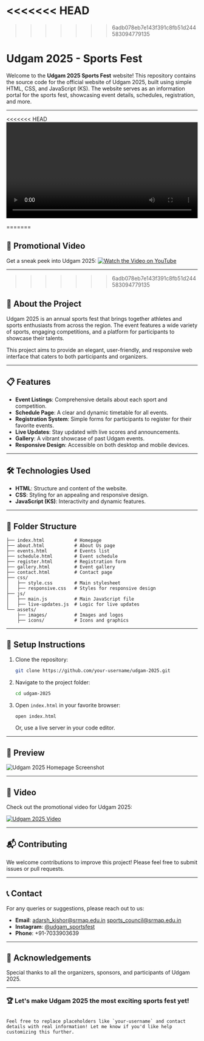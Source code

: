 <<<<<<< HEAD
=======

>>>>>>> 6adb078eb7e143f391c8fb51d244583094779135
# Udgam 2025 - Sports Fest

Welcome to the **Udgam 2025 Sports Fest** website! This repository contains the source code for the official website of Udgam 2025, built using simple HTML, CSS, and JavaScript (KS). The website serves as an information portal for the sports fest, showcasing event details, schedules, registration, and more.

---

<<<<<<< HEAD
<video controls width="100%">
  <source src="https://kapkap-common.stariidata.com/web_video/679020b641796521bLt4GZps42590.mp4" type="video/mp4">
  Your browser does not support the video tag. 
</video>

=======
## 🎥 Promotional Video

Get a sneak peek into Udgam 2025:
[![Watch the Video on YouTube](https://raw.githubusercontent.com/Adarshaguptarefs/heads/main/img/about/1.JPG)](https://youtu.be/0m5QmfkGWw0)


---
>>>>>>> 6adb078eb7e143f391c8fb51d244583094779135
## 🚀 About the Project

Udgam 2025 is an annual sports fest that brings together athletes and sports enthusiasts from across the region. The event features a wide variety of sports, engaging competitions, and a platform for participants to showcase their talents.

This project aims to provide an elegant, user-friendly, and responsive web interface that caters to both participants and organizers.

---

## 📋 Features

- **Event Listings**: Comprehensive details about each sport and competition.
- **Schedule Page**: A clear and dynamic timetable for all events.
- **Registration System**: Simple forms for participants to register for their favorite events.
- **Live Updates**: Stay updated with live scores and announcements.
- **Gallery**: A vibrant showcase of past Udgam events.
- **Responsive Design**: Accessible on both desktop and mobile devices.

---

## 🛠️ Technologies Used

- **HTML**: Structure and content of the website.
- **CSS**: Styling for an appealing and responsive design.
- **JavaScript (KS)**: Interactivity and dynamic features.

---

## 📂 Folder Structure

```plaintext
├── index.html           # Homepage
├── about.html           # About Us page
├── events.html          # Events list
├── schedule.html        # Event schedule
├── register.html        # Registration form
├── gallery.html         # Event gallery
├── contact.html         # Contact page
├── css/
│   ├── style.css        # Main stylesheet
│   ├── responsive.css   # Styles for responsive design
├── js/
│   ├── main.js          # Main JavaScript file
│   ├── live-updates.js  # Logic for live updates
└── assets/
    ├── images/          # Images and logos
    ├── icons/           # Icons and graphics
```

---

## 🔧 Setup Instructions

1. Clone the repository:
   ```bash
   git clone https://github.com/your-username/udgam-2025.git
   ```

2. Navigate to the project folder:
   ```bash
   cd udgam-2025
   ```

3. Open `index.html` in your favorite browser:
   ```bash
   open index.html
   ```
   Or, use a live server in your code editor.

---

## 📸 Preview

![Udgam 2025 Homepage Screenshot](assets/images/homepage-screenshot.png)

---

## 🎥 Video

Check out the promotional video for Udgam 2025:

[![Udgam 2025 Video](https://img.youtube.com/vi/VIDEO_ID/0.jpg)](https://kapkap-common.stariidata.com)

---

## 📬 Contributing

We welcome contributions to improve this project! Please feel free to submit issues or pull requests.

---

## 📞 Contact

For any queries or suggestions, please reach out to us:

- **Email**: adarsh_kishor@srmap.edu.in sports_council@srmap.edu.in
- **Instagram**: [@udgam_sportsfest](https://instagram.com/udgam_sportsfest)
- **Phone**: +91-7033903639

---

## 🎉 Acknowledgements

Special thanks to all the organizers, sponsors, and participants of Udgam 2025.

---

### 🏆 Let's make Udgam 2025 the most exciting sports fest yet!
````

Feel free to replace placeholders like `your-username` and contact details with real information! Let me know if you'd like help customizing this further.
